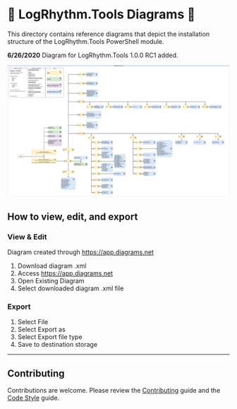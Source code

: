 <!-- markdownlint-disable MD026 -->
# :hammer: LogRhythm.Tools Diagrams :hammer: 

This directory contains reference diagrams that depict the installation structure of the LogRhythm.Tools PowerShell module.

**6/26/2020**
Diagram for LogRhythm.Tools 1.0.0 RC1 added.

<img src="https://raw.githubusercontent.com/LogRhythm-Tools/LogRhythm.Tools/Documentation/docs/diagrams/LR.Tools_1.0.0RC1.png" width="750" />

## How to view, edit, and export

### View & Edit
Diagram created through https://app.diagrams.net
1. Download diagram .xml
2. Access https://app.diagrams.net
3. Open Existing Diagram
4. Select downloaded diagram .xml file

### Export

1. Select File
2. Select Export as
3. Select Export file type
4. Save to destination storage


---------

## Contributing

Contributions are welcome. Please review the [Contributing](CONTRIBUTING.md) guide and the [Code Style](CODESTYLE.md) guide.
